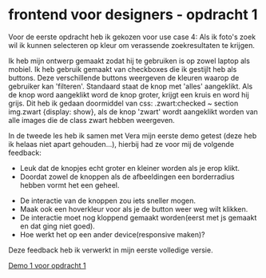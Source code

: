 # frontend voor designers - opdracht 1

Voor de eerste opdracht heb ik gekozen voor use case 4: Als ik foto's zoek wil ik kunnen selecteren op kleur om verassende zoekresultaten te krijgen.

Ik heb mijn ontwerp gemaakt zodat hij te gebruiken is op zowel laptop als mobiel. Ik heb gebruik gemaakt van checkboxes die ik gestijlt heb als buttons. Deze verschillende buttons weergeven de kleuren waarop de gebruiker kan 'filteren'. Standaard staat de knop met 'alles' aangeklikt. Als de knop word aangeklikt word de knop groter, krijgt een kruis en word hij grijs. Dit heb ik gedaan doormiddel van css: .zwart:checked ~ section img.zwart {display: show}, als de knop 'zwart' wordt aangeklikt worden van alle images die de class zwart hebben weergeven. 

In de tweede les heb ik samen met Vera mijn eerste demo getest (deze heb ik helaas niet apart gehouden...), hierbij had ze voor mij de volgende feedback:
 + Leuk dat de knopjes echt groter en kleiner worden als je erop klikt.
 + Doordat zowel de knoppen als de afbeeldingen een borderradius hebben vormt het een geheel.
 - De interactie van de knoppen zou iets sneller mogen.
 - Maak ook een hoverkleur voor als je de button weer weg wilt klikken.
 - De interactie moet nog kloppend gemaakt worden(eerst met js gemaakt en dat ging niet goed).
 - Hoe werkt het op een ander device(responsive maken)?
 
 Deze feedback heb ik verwerkt in mijn eerste volledige versie.
 
[Demo 1 voor opdracht 1](https://rianneeh.github.io/frontendvoordesigners/opdracht1/v1/index.html)

